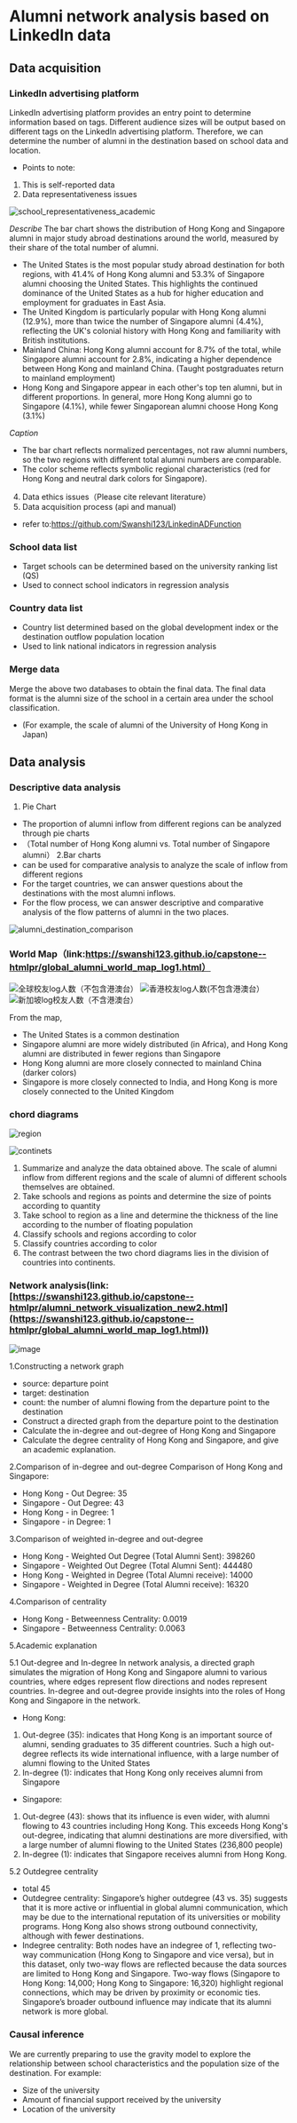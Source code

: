 # Alumni network analysis based on LinkedIn data

## Data acquisition

### LinkedIn advertising platform
LinkedIn advertising platform provides an entry point to determine information based on tags. Different audience sizes will be output based on different tags on the LinkedIn advertising platform. Therefore, we can determine the number of alumni in the destination based on school data and location.
- Points to note:
1. This is self-reported data
2. Data representativeness issues

![school_representativeness_academic](https://github.com/user-attachments/assets/53defbe0-8f44-46d0-96da-db24e803dd4b)

*Describe*
The bar chart shows the distribution of Hong Kong and Singapore alumni in major study abroad destinations around the world, measured by their share of the total number of alumni.
- The United States is the most popular study abroad destination for both regions, with 41.4% of Hong Kong alumni and 53.3% of Singapore alumni choosing the United States. This highlights the continued dominance of the United States as a hub for higher education and employment for graduates in East Asia.
- ​​The United Kingdom is particularly popular with Hong Kong alumni (12.9%), more than twice the number of Singapore alumni (4.4%), reflecting the UK's colonial history with Hong Kong and familiarity with British institutions.
- Mainland China: Hong Kong alumni account for 8.7% of the total, while Singapore alumni account for 2.8%, indicating a higher dependence between Hong Kong and mainland China. (Taught postgraduates return to mainland employment)
- Hong Kong and Singapore appear in each other's top ten alumni, but in different proportions. In general, more Hong Kong alumni go to Singapore (4.1%), while fewer Singaporean alumni choose Hong Kong (3.1%)

*Caption*
- The bar chart reflects normalized percentages, not raw alumni numbers, so the two regions with different total alumni numbers are comparable.
- The color scheme reflects symbolic regional characteristics (red for Hong Kong and neutral dark colors for Singapore).

4. Data ethics issues（Please cite relevant literature）
5. Data acquisition process (api and manual)
- refer to:https://github.com/Swanshi123/LinkedinADFunction

### School data list
- Target schools can be determined based on the university ranking list (QS)
- Used to connect school indicators in regression analysis

### Country data list
- Country list determined based on the global development index or the destination outflow population location
- Used to link national indicators in regression analysis

### Merge data
Merge the above two databases to obtain the final data.
The final data format is the alumni size of the school in a certain area under the school classification. 
- (For example, the scale of alumni of the University of Hong Kong in Japan)


## Data analysis

### Descriptive data analysis
1. Pie Chart
- The proportion of alumni inflow from different regions can be analyzed through pie charts
- （Total number of Hong Kong alumni vs. Total number of Singapore alumni）
2.Bar charts
- can be used for comparative analysis to analyze the scale of inflow from different regions
- For the target countries, we can answer questions about the destinations with the most alumni inflows. 
- For the flow process, we can answer descriptive and comparative analysis of the flow patterns of alumni in the two places.

![alumni_destination_comparison](https://github.com/user-attachments/assets/46807b20-106b-4e3b-a1e0-b338d337db86)


### World Map（link:https://swanshi123.github.io/capstone--htmlpr/global_alumni_world_map_log1.html）
![全球校友log人数（不包含港澳台）](https://github.com/user-attachments/assets/e756a4c9-afe9-49f6-ac17-ecb32f95785d)
![香港校友log人数(不包含港澳台）](https://github.com/user-attachments/assets/a1500be6-b5c3-4316-ac70-28a7702eda00)
![新加坡log校友人数（不含港澳台）](https://github.com/user-attachments/assets/e0ea365c-907e-403a-8be2-44c1710d97e1)

From the map,
- The United States is a common destination
- Singapore alumni are more widely distributed (in Africa), and Hong Kong alumni are distributed in fewer regions than Singapore
- Hong Kong alumni are more closely connected to mainland China (darker colors)
- Singapore is more closely connected to India, and Hong Kong is more closely connected to the United Kingdom


### chord diagrams
![region](https://github.com/user-attachments/assets/4cdbc101-27b0-440b-a976-03e9cf42f6e0)

![continets](https://github.com/user-attachments/assets/958b146f-ca3c-4a48-9a81-d0c7193b712e)


1. Summarize and analyze the data obtained above. The scale of alumni inflow from different regions and the scale of alumni of different schools themselves are obtained.
2. Take schools and regions as points and determine the size of points according to quantity
3. Take school to region as a line and determine the thickness of the line according to the number of floating population
4. Classify schools and regions according to color
5. Classify countries according to color
6. The contrast between the two chord diagrams lies in the division of countries into continents.


### Network analysis(link: [https://swanshi123.github.io/capstone--htmlpr/alumni_network_visualization_new2.html](https://swanshi123.github.io/capstone--htmlpr/global_alumni_world_map_log1.html))


![image](https://github.com/user-attachments/assets/09abf1b7-1cac-4890-8f99-882622671347)

1.Constructing a network graph
- source: departure point
- target: destination
- count: the number of alumni flowing from the departure point to the destination
- Construct a directed graph from the departure point to the destination
- Calculate the in-degree and out-degree of Hong Kong and Singapore
- Calculate the degree centrality of Hong Kong and Singapore, and give an academic explanation.

2.Comparison of in-degree and out-degree
Comparison of Hong Kong and Singapore:
- Hong Kong - Out Degree: 35
- Singapore - Out Degree: 43
- Hong Kong - in Degree: 1
- Singapore - in Degree: 1

3.Comparison of weighted in-degree and out-degree
- Hong Kong - Weighted Out Degree (Total Alumni Sent): 398260
- Singapore - Weighted Out Degree (Total Alumni Sent): 444480
- Hong Kong - Weighted in Degree (Total Alumni receive): 14000
- Singapore - Weighted in Degree (Total Alumni receive): 16320

4.Comparison of centrality
- Hong Kong - Betweenness Centrality: 0.0019
- Singapore - Betweenness Centrality: 0.0063

5.Academic explanation

5.1 Out-degree and In-degree
In network analysis, a directed graph simulates the migration of Hong Kong and Singapore alumni to various countries, where edges represent flow directions and nodes represent countries. In-degree and out-degree provide insights into the roles of Hong Kong and Singapore in the network.
- Hong Kong:
1. Out-degree (35): indicates that Hong Kong is an important source of alumni, sending graduates to 35 different countries. Such a high out-degree reflects its wide international influence, with a large number of alumni flowing to the United States
2. In-degree (1): indicates that Hong Kong only receives alumni from Singapore
- Singapore:
1. Out-degree (43): shows that its influence is even wider, with alumni flowing to 43 countries including Hong Kong. This exceeds Hong Kong's out-degree, indicating that alumni destinations are more diversified, with a large number of alumni flowing to the United States (236,800 people)
2. In-degree (1): indicates that Singapore receives alumni from Hong Kong.

5.2 Outdegree centrality
- total 45
- Outdegree centrality: Singapore’s higher outdegree (43 vs. 35) suggests that it is more active or influential in global alumni communication, which may be due to the international reputation of its universities or mobility programs. Hong Kong also shows strong outbound connectivity, although with fewer destinations.
- Indegree centrality: Both nodes have an indegree of 1, reflecting two-way communication (Hong Kong to Singapore and vice versa), but in this dataset, only two-way flows are reflected because the data sources are limited to Hong Kong and Singapore. Two-way flows (Singapore to Hong Kong: 14,000; Hong Kong to Singapore: 16,320) highlight regional connections, which may be driven by proximity or economic ties. Singapore’s broader outbound influence may indicate that its alumni network is more global.



### Causal inference
We are currently preparing to use the gravity model to explore the relationship between school characteristics and the population size of the destination.
For example:
- Size of the university
- Amount of financial support received by the university
- Location of the university
